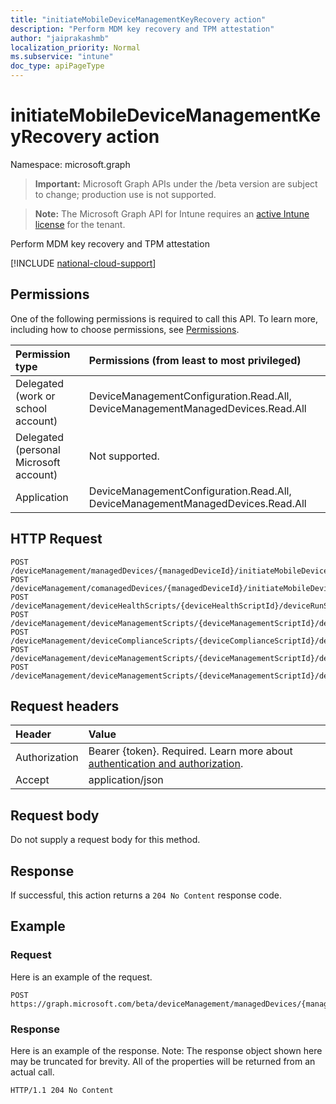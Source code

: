 ```yaml
---
title: "initiateMobileDeviceManagementKeyRecovery action"
description: "Perform MDM key recovery and TPM attestation"
author: "jaiprakashmb"
localization_priority: Normal
ms.subservice: "intune"
doc_type: apiPageType
---
```


# initiateMobileDeviceManagementKeyRecovery action

Namespace: microsoft.graph

> **Important:** Microsoft Graph APIs under the /beta version are subject to change; production use is not supported.

> **Note:** The Microsoft Graph API for Intune requires an [active Intune license](https://go.microsoft.com/fwlink/?linkid=839381) for the tenant.

Perform MDM key recovery and TPM attestation

[!INCLUDE [national-cloud-support](../../includes/all-clouds.md)]

## Permissions
One of the following permissions is required to call this API. To learn more, including how to choose permissions, see [Permissions](/graph/permissions-reference).

|Permission type|Permissions (from least to most privileged)|
|:---|:---|
|Delegated (work or school account)|DeviceManagementConfiguration.Read.All, DeviceManagementManagedDevices.Read.All|
|Delegated (personal Microsoft account)|Not supported.|
|Application|DeviceManagementConfiguration.Read.All, DeviceManagementManagedDevices.Read.All|

## HTTP Request
<!-- {
  "blockType": "ignored"
}
-->
``` http
POST /deviceManagement/managedDevices/{managedDeviceId}/initiateMobileDeviceManagementKeyRecovery
POST /deviceManagement/comanagedDevices/{managedDeviceId}/initiateMobileDeviceManagementKeyRecovery
POST /deviceManagement/deviceHealthScripts/{deviceHealthScriptId}/deviceRunStates/{deviceHealthScriptDeviceStateId}/managedDevice/initiateMobileDeviceManagementKeyRecovery
POST /deviceManagement/deviceManagementScripts/{deviceManagementScriptId}/deviceRunStates/{deviceManagementScriptDeviceStateId}/managedDevice/initiateMobileDeviceManagementKeyRecovery
POST /deviceManagement/deviceComplianceScripts/{deviceComplianceScriptId}/deviceRunStates/{deviceComplianceScriptDeviceStateId}/managedDevice/initiateMobileDeviceManagementKeyRecovery
POST /deviceManagement/deviceManagementScripts/{deviceManagementScriptId}/deviceRunStates/{deviceManagementScriptDeviceStateId}/managedDevice/users/{userId}/managedDevices/{managedDeviceId}/initiateMobileDeviceManagementKeyRecovery
POST /deviceManagement/deviceManagementScripts/{deviceManagementScriptId}/deviceRunStates/{deviceManagementScriptDeviceStateId}/managedDevice/detectedApps/{detectedAppId}/managedDevices/{managedDeviceId}/initiateMobileDeviceManagementKeyRecovery
```

## Request headers
|Header|Value|
|:---|:---|
|Authorization|Bearer {token}. Required. Learn more about [authentication and authorization](/graph/auth/auth-concepts).|
|Accept|application/json|

## Request body
Do not supply a request body for this method.

## Response
If successful, this action returns a `204 No Content` response code.

## Example

### Request
Here is an example of the request.
``` http
POST https://graph.microsoft.com/beta/deviceManagement/managedDevices/{managedDeviceId}/initiateMobileDeviceManagementKeyRecovery
```

### Response
Here is an example of the response. Note: The response object shown here may be truncated for brevity. All of the properties will be returned from an actual call.
``` http
HTTP/1.1 204 No Content
```
